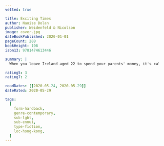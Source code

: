 ```yaml
---
vetted: true

title: Exciting Times
author: Naoise Dolan
publisher: Weidenfeld & Nicolson
image: cover.jpg
dateBookPublished: 2020-01-01
pageCount: 288
bookHeight: 198
isbn13: 9781474613446

summary: |
  When you leave Ireland aged 22 to spend your parents' money, it's called a gap year. When Ava leaves Ireland aged 22 to make her own money, she's not sure what to call it, but it involves: a badly-paid job in Hong Kong, teaching English grammar to rich children; Julian, who likes to spend money on Ava and lets her move into his guest room; Edith, who Ava meets while Julian is out of town and actually listens to her when she talks; money, love, cynicism, unspoken feelings and unlikely connections.

rating5: 3
rating7: 2

readDates: [[2020-05-24, 2020-05-29]]
dateRated: 2020-05-29

tags:
  [
    form-hardback,
    genre-contemporary,
    sub-lgbt,
    sub-ennui,
    type-fiction,
    loc-hong-kong,
  ]
---
```

